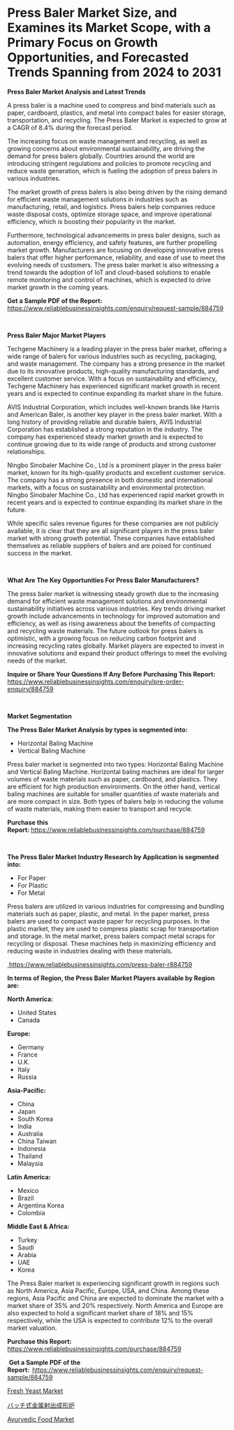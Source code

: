 <p><h1>Press Baler Market Size, and Examines its Market Scope, with a Primary Focus on Growth Opportunities, and Forecasted Trends Spanning from 2024 to 2031</h1></p><p><strong>Press Baler Market Analysis and Latest Trends</strong></p>
<p><p>A press baler is a machine used to compress and bind materials such as paper, cardboard, plastics, and metal into compact bales for easier storage, transportation, and recycling. The Press Baler Market is expected to grow at a CAGR of 8.4% during the forecast period. </p><p>The increasing focus on waste management and recycling, as well as growing concerns about environmental sustainability, are driving the demand for press balers globally. Countries around the world are introducing stringent regulations and policies to promote recycling and reduce waste generation, which is fueling the adoption of press balers in various industries.</p><p>The market growth of press balers is also being driven by the rising demand for efficient waste management solutions in industries such as manufacturing, retail, and logistics. Press balers help companies reduce waste disposal costs, optimize storage space, and improve operational efficiency, which is boosting their popularity in the market.</p><p>Furthermore, technological advancements in press baler designs, such as automation, energy efficiency, and safety features, are further propelling market growth. Manufacturers are focusing on developing innovative press balers that offer higher performance, reliability, and ease of use to meet the evolving needs of customers. The press baler market is also witnessing a trend towards the adoption of IoT and cloud-based solutions to enable remote monitoring and control of machines, which is expected to drive market growth in the coming years.</p></p>
<p><strong>Get a Sample PDF of the Report:&nbsp;</strong> <a href="https://www.reliablebusinessinsights.com/enquiry/request-sample/884759">https://www.reliablebusinessinsights.com/enquiry/request-sample/884759</a></p>
<p>&nbsp;</p>
<p><strong>Press Baler Major Market Players</strong></p>
<p><p>Techgene Machinery is a leading player in the press baler market, offering a wide range of balers for various industries such as recycling, packaging, and waste management. The company has a strong presence in the market due to its innovative products, high-quality manufacturing standards, and excellent customer service. With a focus on sustainability and efficiency, Techgene Machinery has experienced significant market growth in recent years and is expected to continue expanding its market share in the future.</p><p>AVIS Industrial Corporation, which includes well-known brands like Harris and American Baler, is another key player in the press baler market. With a long history of providing reliable and durable balers, AVIS Industrial Corporation has established a strong reputation in the industry. The company has experienced steady market growth and is expected to continue growing due to its wide range of products and strong customer relationships.</p><p>Ningbo Sinobaler Machine Co., Ltd is a prominent player in the press baler market, known for its high-quality products and excellent customer service. The company has a strong presence in both domestic and international markets, with a focus on sustainability and environmental protection. Ningbo Sinobaler Machine Co., Ltd has experienced rapid market growth in recent years and is expected to continue expanding its market share in the future.</p><p>While specific sales revenue figures for these companies are not publicly available, it is clear that they are all significant players in the press baler market with strong growth potential. These companies have established themselves as reliable suppliers of balers and are poised for continued success in the market.</p></p>
<p>&nbsp;</p>
<p><strong>What Are The Key Opportunities For Press Baler Manufacturers?</strong></p>
<p><p>The press baler market is witnessing steady growth due to the increasing demand for efficient waste management solutions and environmental sustainability initiatives across various industries. Key trends driving market growth include advancements in technology for improved automation and efficiency, as well as rising awareness about the benefits of compacting and recycling waste materials. The future outlook for press balers is optimistic, with a growing focus on reducing carbon footprint and increasing recycling rates globally. Market players are expected to invest in innovative solutions and expand their product offerings to meet the evolving needs of the market.</p></p>
<p><strong>Inquire or Share Your Questions If Any Before Purchasing This Report:</strong> <a href="https://www.reliablebusinessinsights.com/enquiry/pre-order-enquiry/884759">https://www.reliablebusinessinsights.com/enquiry/pre-order-enquiry/884759</a></p>
<p>&nbsp;</p>
<p><strong>Market Segmentation</strong></p>
<p><strong>The Press Baler Market Analysis by types is segmented into:</strong></p>
<p><ul><li>Horizontal Baling Machine</li><li>Vertical Baling Machine</li></ul></p>
<p><p>Press baler market is segmented into two types: Horizontal Baling Machine and Vertical Baling Machine. Horizontal baling machines are ideal for larger volumes of waste materials such as paper, cardboard, and plastics. They are efficient for high production environments. On the other hand, vertical baling machines are suitable for smaller quantities of waste materials and are more compact in size. Both types of balers help in reducing the volume of waste materials, making them easier to transport and recycle.</p></p>
<p><strong>Purchase this Report:&nbsp;</strong><a href="https://www.reliablebusinessinsights.com/purchase/884759">https://www.reliablebusinessinsights.com/purchase/884759</a></p>
<p>&nbsp;</p>
<p><strong>The Press Baler Market Industry Research by Application is segmented into:</strong></p>
<p><ul><li>For Paper</li><li>For Plastic</li><li>For Metal</li></ul></p>
<p><p>Press balers are utilized in various industries for compressing and bundling materials such as paper, plastic, and metal. In the paper market, press balers are used to compact waste paper for recycling purposes. In the plastic market, they are used to compress plastic scrap for transportation and storage. In the metal market, press balers compact metal scraps for recycling or disposal. These machines help in maximizing efficiency and reducing waste in industries dealing with these materials.</p></p>
<p><a href="https://www.reliablebusinessinsights.com/press-baler-r884759">&nbsp;https://www.reliablebusinessinsights.com/press-baler-r884759</a></p>
<p><strong>In terms of Region, the Press Baler Market Players available by Region are:</strong></p>
<p>
    <p> <strong> North America: </strong>
        <ul>
            <li>United States</li>
            <li>Canada</li>
        </ul>
        </p> 
    <p> <strong> Europe: </strong>
        <ul>
            <li>Germany</li>
            <li>France</li>
            <li>U.K.</li>
            <li>Italy</li>
            <li>Russia</li>
        </ul>
        </p> 
    <p> <strong> Asia-Pacific: </strong>
        <ul>
            <li>China</li>
            <li>Japan</li>
            <li>South Korea</li>
            <li>India</li>
            <li>Australia</li>
            <li>China Taiwan</li>
            <li>Indonesia</li>
            <li>Thailand</li>
            <li>Malaysia</li>
        </ul>
        </p> 
    <p> <strong> Latin America: </strong>
        <ul>
            <li>Mexico</li>
            <li>Brazil</li>
            <li>Argentina Korea</li>
            <li>Colombia</li>
        </ul>
        </p> 
    <p> <strong> Middle East & Africa: </strong>
        <ul>
            <li>Turkey</li>
            <li>Saudi</li>
            <li>Arabia</li>
            <li>UAE</li>
            <li>Korea</li>
        </ul>
    </p>
    </p>
<p><p>The Press Baler market is experiencing significant growth in regions such as North America, Asia Pacific, Europe, USA, and China. Among these regions, Asia Pacific and China are expected to dominate the market with a market share of 35% and 20% respectively. North America and Europe are also expected to hold a significant market share of 18% and 15% respectively, while the USA is expected to contribute 12% to the overall market valuation.</p></p>
<p><strong>Purchase this Report: </strong><a href="https://www.reliablebusinessinsights.com/purchase/884759">https://www.reliablebusinessinsights.com/purchase/884759</a></p>
<p>&nbsp;<strong>Get a Sample PDF of the Report:&nbsp;&nbsp;</strong><a href="https://www.reliablebusinessinsights.com/enquiry/request-sample/884759">https://www.reliablebusinessinsights.com/enquiry/request-sample/884759</a></p>
<p><strong></strong></p>
<p><p><a href="https://github.com/iprahimabdulrahmman/Market-Research-Report-List-1/blob/main/fresh-yeast-market.md">Fresh Yeast Market</a></p><p><a href="https://medium.com/@caseyelee251/%E4%B8%96%E7%95%8C%E3%83%90%E3%83%83%E3%83%81%E9%87%91%E5%B1%9E%E5%B0%84%E5%87%BA%E6%88%90%E5%BD%A2%E7%82%89%E6%A5%AD%E7%95%8C-%E7%A8%AE%E9%A1%9E-%E3%82%A2%E3%83%97%E3%83%AA%E3%82%B1%E3%83%BC%E3%82%B7%E3%83%A7%E3%83%B3-%E5%B8%82%E5%A0%B4%E3%83%97%E3%83%AC%E3%83%BC%E3%83%A4%E3%83%BC-%E5%9C%B0%E5%9F%9F%E5%88%A5%E6%88%90%E9%95%B7%E5%88%86%E6%9E%90-%E3%81%9D%E3%81%97%E3%81%A6%E5%B0%86%E6%9D%A5%E3%81%AE%E3%82%B7%E3%83%8A%E3%83%AA%E3%82%AA-2024%E5%B9%B4-2031%E5%B9%B4-f51fbb4190dd">バッチ式金属射出成形炉</a></p><p><a href="https://github.com/aafbctfl75/Market-Research-Report-List-1/blob/main/ayurvedic-food-market.md">Ayurvedic Food Market</a></p></p>